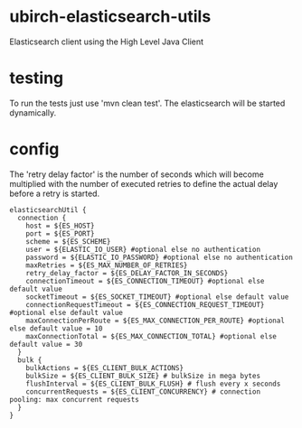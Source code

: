 # ubirch-elasticsearch-utils
Elasticsearch client using the High Level Java Client


# testing

To run the tests just use 'mvn clean test'. The elasticsearch will be started dynamically.

# config

The 'retry delay factor' is the number of seconds which will become multiplied with
the number of executed retries to define the actual delay before a retry is started. 
 

```
elasticsearchUtil {
  connection {
    host = ${ES_HOST}
    port = ${ES_PORT}
    scheme = ${ES_SCHEME}
    user = ${ELASTIC_IO_USER} #optional else no authentication
    password = ${ELASTIC_IO_PASSWORD} #optional else no authentication
    maxRetries = ${ES_MAX_NUMBER_OF_RETRIES}
    retry_delay_factor = ${ES_DELAY_FACTOR_IN_SECONDS}
    connectionTimeout = ${ES_CONNECTION_TIMEOUT} #optional else default value 
    socketTimeout = ${ES_SOCKET_TIMEOUT} #optional else default value
    connectionRequestTimeout = ${ES_CONNECTION_REQUEST_TIMEOUT} #optional else default value
    maxConnectionPerRoute = ${ES_MAX_CONNECTION_PER_ROUTE} #optional else default value = 10
    maxConnectionTotal = ${ES_MAX_CONNECTION_TOTAL} #optional else default value = 30
  }
  bulk {
    bulkActions = ${ES_CLIENT_BULK_ACTIONS}
    bulkSize = ${ES_CLIENT_BULK_SIZE} # bulkSize in mega bytes
    flushInterval = ${ES_CLIENT_BULK_FLUSH} # flush every x seconds
    concurrentRequests = ${ES_CLIENT_CONCURRENCY} # connection pooling: max concurrent requests
  }
}
```

